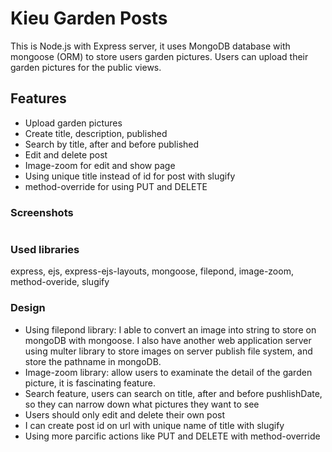 # Kieu Garden Posts
This is Node.js with Express server, it uses MongoDB database with mongoose (ORM) to store users garden pictures.
Users can upload their garden pictures for the public views.

## Features
- Upload garden pictures
- Create title, description, published
- Search by title, after and before published
- Edit and delete post
- Image-zoom for edit and show page
- Using unique title instead of id for post with slugify 
- method-override for using PUT and DELETE

### Screenshots ###
```/screenshots/root_page.png, posts_index.png, post_show.png, post_edit.png
```

### Used libraries
express, ejs, express-ejs-layouts, mongoose, filepond, image-zoom, method-overide, slugify

### Design
- Using filepond library: I able to convert an image into string to store on mongoDB with mongoose. I also have another web application server using multer library to store images on server publish file system, and store the pathname in mongoDB.
- Image-zoom library: allow users to examinate the detail of the garden picture, it is fascinating feature.
- Search feature, users can search on title, after and before pushlishDate, so they can narrow down what pictures they want to see
- Users should only edit and delete their own post
- I can create post id on url with unique name of title with slugify
- Using more parcific actions like PUT and DELETE with method-override
